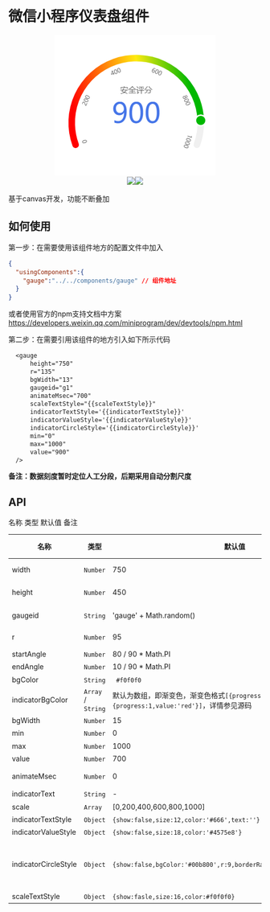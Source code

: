# 微信小程序仪表盘组件

<div style="text-align:center">	
  <img src="./wx-gauge.png" />
</div>
<div  style="text-align:center">
  <img src="https://img.shields.io/npm/v/wx-gauge.svg" /><img src="https://img.shields.io/npm/dt/wx-gauge.svg" />
</div>




基于canvas开发，功能不断叠加

## 如何使用

第一步：在需要使用该组件地方的配置文件中加入

```json
{
  "usingComponents":{
    "gauge":"../../components/gauge" // 组件地址
  }
}
```

或者使用官方的npm支持文档中方案 https://developers.weixin.qq.com/miniprogram/dev/devtools/npm.html

第二步：在需要引用该组件的地方引入如下所示代码

``` react
  <gauge 
      height="750" 
      r="135" 
      bgWidth="13"
      gaugeid="g1"
      animateMsec="700" 
      scaleTextStyle="{{scaleTextStyle}}" 
      indicatorTextStyle='{{indicatorTextStyle}}'
      indicatorValueStyle='{{indicatorValueStyle}}'
      indicatorCircleStyle='{{indicatorCircleStyle}}'
      min="0"
      max="1000"
      value="900"
  />
```



**备注：数据刻度暂时定位人工分段，后期采用自动分割尺度**

## API

名称 类型 默认值  备注

| 名称                 | 类型                 | 默认值                                                       | 备注                                                         | 必填 |
| -------------------- | -------------------- | ------------------------------------------------------------ | ------------------------------------------------------------ | ---- |
| width                | `Number`             | 750                                                          | 表盘容器宽度，单位为`rpx`                                    | 否   |
| height               | `Number`             | 450                                                          | 表盘容器高度单位为`rpx`                                      | 否   |
| gaugeid              | `String `            | 'gauge' + Math.random()                                      | 表盘容器组件id，即`canvas`id                                 | 否   |
| r                    | ` Number `           | 95                                                           | 表盘半径，单位为`px`                                         | 否   |
| startAngle           | `Number`             | 80 / 90 * Math.PI                                            | 表盘开角，角度制                                             | 否   |
| endAngle             | `Number`             | 10 / 90 * Math.PI                                            | 表盘闭角，角度制                                             | 否   |
| bgColor              | `String`             | ` #f0f0f0`                                                   | 表盘底色                                                     | 否   |
| indicatorBgColor     | ` Array ` / `String` | 默认为数组，即渐变色，渐变色格式`[{progress:0,value:'#fff'},{progress:1,value:'red'}]`，详情参见源码 | 指示器颜色                                                   | 否   |
| bgWidth              | `Number`             | 15                                                           | 表盘宽度                                                     | 否   |
| min                  | `Number`             | 0                                                            | 最小值                                                       | 否   |
| max                  | `Number`             | 1000                                                         | 最大值                                                       | 否   |
| value                | `Number`             | 700                                                          | 指示器值                                                     | 否   |
| animateMsec          | `Number`             | 0                                                            | 动画时长（毫秒），0表示无动画                                | 否   |
| indicatorText        | `String`             | -                                                            | 指示器文本                                                   | 否   |
| scale                | `Array`              | [0,200,400,600,800,1000]                                     | 指示器标尺刻度                                               | 否   |
| indicatorTextStyle   | `Object`             | `{show:false,size:12,color:'#666',text:''}`                  | 指示器文本样式                                               | 否   |
| indicatorValueStyle  | `Object`             | `{show:false,size:18,color:'#4575e8'}`                       | 指示器值样式                                                 | 否   |
| indicatorCircleStyle | `Object`             | `{show:false,bgColor:'#00b800',r:9,borderRadius:3,borderColor:'#fff'}` | `borderColor`可以为数组，当为数组时采用径向渐变，数组格式同`indicatorBgColor` | 否   |
| scaleTextStyle       | `Object`             | `{show:fasle,size:16,color:#f0f0f0}`                         | 指示器标尺样式                                               | 否   |


